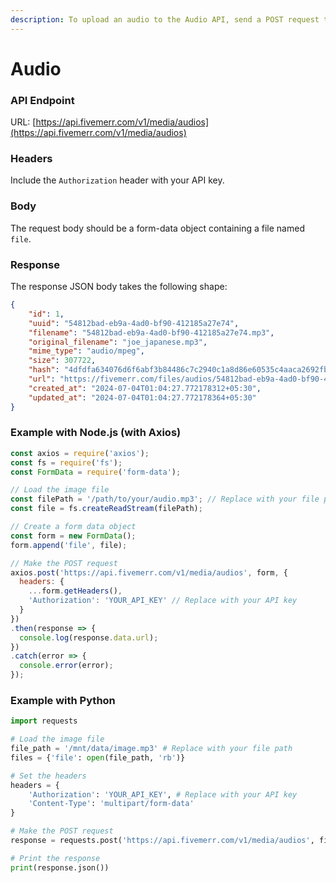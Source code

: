 ```yaml
---
description: To upload an audio to the Audio API, send a POST request to the API endpoint.
---
```


# Audio

### API Endpoint

URL: [https://api.fivemerr.com/v1/media/audios](https://api.fivemerr.com/v1/media/audios)

### Headers

Include the `Authorization` header with your API key.

### Body

The request body should be a form-data object containing a file named `file`.

### Response

The response JSON body takes the following shape:

```json
{
    "id": 1,
    "uuid": "54812bad-eb9a-4ad0-bf90-412185a27e74",
    "filename": "54812bad-eb9a-4ad0-bf90-412185a27e74.mp3",
    "original_filename": "joe_japanese.mp3",
    "mime_type": "audio/mpeg",
    "size": 307722,
    "hash": "4dfdfa634076d6f6abf3b84486c7c2940c1a8d86e60535c4aaca2692fbb6d650",
    "url": "https://fivemerr.com/files/audios/54812bad-eb9a-4ad0-bf90-412185a27e74.mp3",
    "created_at": "2024-07-04T01:04:27.772178312+05:30",
    "updated_at": "2024-07-04T01:04:27.772178364+05:30"
}
```

### Example with Node.js (with Axios)

```javascript
const axios = require('axios');
const fs = require('fs');
const FormData = require('form-data');

// Load the image file
const filePath = '/path/to/your/audio.mp3'; // Replace with your file path
const file = fs.createReadStream(filePath);

// Create a form data object
const form = new FormData();
form.append('file', file);

// Make the POST request
axios.post('https://api.fivemerr.com/v1/media/audios', form, {
  headers: {
    ...form.getHeaders(),
    'Authorization': 'YOUR_API_KEY' // Replace with your API key
  }
})
.then(response => {
  console.log(response.data.url);
})
.catch(error => {
  console.error(error);
});

```

### Example with Python

```python
import requests

# Load the image file
file_path = '/mnt/data/image.mp3' # Replace with your file path
files = {'file': open(file_path, 'rb')}

# Set the headers
headers = {
    'Authorization': 'YOUR_API_KEY', # Replace with your API key
    'Content-Type': 'multipart/form-data'
}

# Make the POST request
response = requests.post('https://api.fivemerr.com/v1/media/audios', files=files, headers=headers)

# Print the response
print(response.json())

```
